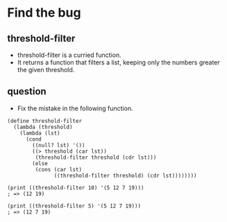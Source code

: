# Find the bug
## threshold-filter
- threshold-filter is a curried function.
- It returns a function that filters a list, keeping only the numbers greater the given threshold.


## question
- Fix the mistake in the following function.


```
(define threshold-filter
  (lambda (threshold)
    (lambda (lst)
      (cond
        ((null? lst) '())
        ((> threshold (car lst))
         (threshold-filter threshold (cdr lst)))
        (else
         (cons (car lst)
               ((threshold-filter threshold) (cdr lst))))))))

(print ((threshold-filter 10) '(5 12 7 19)))
; => (12 19)

(print ((threshold-filter 5) '(5 12 7 19)))
; => (12 7 19)

```